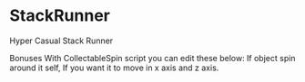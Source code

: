 # StackRunner
Hyper Casual Stack Runner

Bonuses
With CollectableSpin script you can edit these below:
If object spin around it self,
If you want it to move in x axis and z axis.